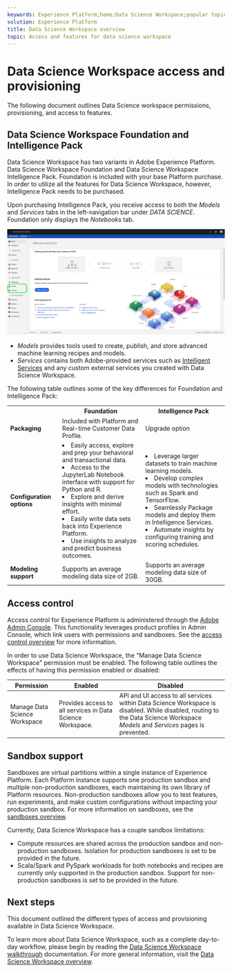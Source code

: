 ```yaml
---
keywords: Experience Platform;home;Data Science Workspace;popular topics;access control;sandbox;foundation;intelligence pack
solution: Experience Platform
title: Data Science Workspace overview
topic: Access and features for data science workspace
---
```


# Data Science Workspace access and provisioning

The following document outlines Data Science workspace permissions, provisioning, and access to features. 

## Data Science Workspace Foundation and Intelligence Pack

Data Science Workspace has two variants in Adobe Experience Platform. Data Science Workspace Foundation and Data Science Workspace Intelligence Pack. Foundation is included with your base Platform purchase. In order to utilize all the features for Data Science Workspace, however, Intelligence Pack needs to be purchased.

Upon purchasing Intelligence Pack, you receive access to both the *Models* and *Services* tabs in the left-navigation bar under *DATA SCIENCE*. Foundation only displays the *Notebooks* tab.

![DSW tabs](./images/access/platform-tabs.png)

- *Models* provides tools used to create, publish, and store advanced machine learning recipes and models. 
- *Services* contains both Adobe-provided services such as [Intelligent Services](../intelligent-services/home.md) and any custom external services you created with Data Science Workspace.

The following table outlines some of the key differences for Foundation and Intelligence Pack:

<table>
    <th></th>
    <th>Foundation</th>
    <th>Intelligence Pack</th>
    <tr>
        <td>
            <strong>Packaging</strong>
        </td>
        <td>
            Included with Platform and Real-time Customer Data Profile.
        </td>
        <td>
            Upgrade option
        </td>
    </tr>
    <tr>
        <td>
            <strong>Configuration options</strong>
        </td>
        <td>
            <li>Easily access, explore and prep your behavioral and transactional data.</li>
            <li>Access to the JupyterLab Notebook interface with support for Python and R.</li>
            <li>Explore and derive insights with minimal effort.</li>
            <li>Easily write data sets back into Experience Platform.</li>
            <li>Use insights to analyze and predict business outcomes.</li>
        </td>
        <td>
            <li>Leverage larger datasets to train machine learning models.</li>
            <li> Develop complex models with technologies such as Spark and TensorFlow.</li>
            <li> Seamlessly Package models and deploy them in Intelligence Services.</li>
            <li> Automate insights by configuring training and scoring schedules.</li>
        </td>
    </tr>
    <tr>
        <td>
            <strong>Modeling support</strong>
        </td>
        <td>
            Supports an average modeling data size of 2GB.
        </td>
        <td>
            Supports an average modeling data size of 30GB.
        </td>
    </tr>
</table>

## Access control

Access control for Experience Platform is administered through the [Adobe Admin Console](https://adminconsole.adobe.com). This functionality leverages product profiles in Admin Console, which link users with permissions and sandboxes. See the [access control overview](../access-control/home.md) for more information.

In order to use Data Science Workspace, the "Manage Data Science Workspace" permission must be enabled. The following table outlines the effects of having this permission enabled or disabled:

| Permission | Enabled | Disabled |
|---|---|---|
| Manage Data Science Workspace | Provides access to all services in Data Science Workspace. | API and UI access to all services within Data Science Workspace is disabled. While disabled, routing to the Data Science Workspace *Models* and *Services* pages is prevented. |

## Sandbox support

Sandboxes are virtual partitions within a single instance of Experience Platform. Each Platform instance supports one production sandbox and multiple non-production sandboxes, each maintaining its own library of Platform resources. Non-production sandboxes allow you to test features, run experiments, and make custom configurations without impacting your production sandbox. For more information on sandboxes, see the [sandboxes overview](../sandboxes/home.md).

Currently, Data Science Workspace has a couple sandbox limitations:

- Compute resources are shared across the production sandbox and non-production sandboxes. Isolation for production sandboxes is set to be provided in the future.
- Scala/Spark and PySpark workloads for both notebooks and recipes are currently only supported in the production sandbox. Support for non-production sandboxes is set to be provided in the future.

## Next steps

This document outlined the different types of access and provisioning available in Data Science Workspace.

To learn more about Data Science Workspace, such as a complete day-to-day workflow, please begin by reading the [Data Science Workspace walkthrough](./walkthrough.md) documentation. For more general information, visit the [Data Science Workspace overview](./home.md).